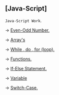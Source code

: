 ## [Java-Script]

``Java-Script Work``.

 -> [Even-Odd Number. ](./MD/Even-Odd-Number.md) 

-> [Array's](./MD/array.md)

-> [While , do , for (loop).](./MD/loop.md)

-> [Functions.](./MD/Function.md)

-> [If-Else Statement.](./MD/If-Else.md)

-> [Variable](./MD/Variable.md)

-> [Switch-Case.](./MD/Switch-case.md)